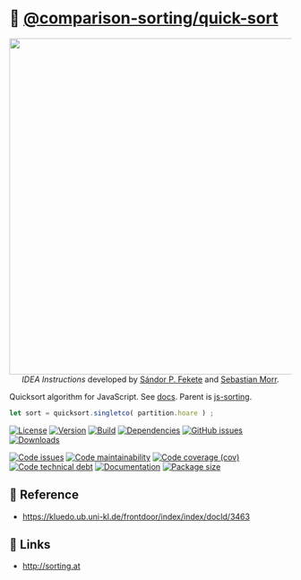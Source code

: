 :rabbit2: [@comparison-sorting/quick-sort](https://comparison-sorting.github.io/quick-sort)
==

<p align="center">
<a href="https://idea-instructions.com/quick-sort">
<img src="https://idea-instructions.com/quick-sort.png" width="600">
</a><br/>
<i>IDEA Instructions</i>
developed by
<a href="https://www.ibr.cs.tu-bs.de/users/fekete">Sándor P. Fekete</a>
and
<a href="https://morr.cc">Sebastian Morr</a>.
</p>

Quicksort algorithm for JavaScript.
See [docs](https://comparison-sorting.github.io/quick-sort).
Parent is [js-sorting](https://github.com/make-github-pseudonymous-again/js-sorting).

```js
let sort = quicksort.singletco( partition.hoare ) ;
```

[![License](https://img.shields.io/github/license/comparison-sorting/quick-sort.svg)](https://raw.githubusercontent.com/comparison-sorting/quick-sort/main/LICENSE)
[![Version](https://img.shields.io/npm/v/@comparison-sorting/quick-sort.svg)](https://www.npmjs.org/package/@comparison-sorting/quick-sort)
[![Build](https://img.shields.io/travis/comparison-sorting/quick-sort/main.svg)](https://travis-ci.com/comparison-sorting/quick-sort/branches)
[![Dependencies](https://img.shields.io/librariesio/github/comparison-sorting/quick-sort.svg)](https://github.com/comparison-sorting/quick-sort/network/dependencies)
[![GitHub issues](https://img.shields.io/github/issues/comparison-sorting/quick-sort.svg)](https://github.com/comparison-sorting/quick-sort/issues)
[![Downloads](https://img.shields.io/npm/dm/@comparison-sorting/quick-sort.svg)](https://www.npmjs.org/package/@comparison-sorting/quick-sort)

[![Code issues](https://img.shields.io/codeclimate/issues/comparison-sorting/quick-sort.svg)](https://codeclimate.com/github/comparison-sorting/quick-sort/issues)
[![Code maintainability](https://img.shields.io/codeclimate/maintainability/comparison-sorting/quick-sort.svg)](https://codeclimate.com/github/comparison-sorting/quick-sort/trends/churn)
[![Code coverage (cov)](https://img.shields.io/codecov/c/gh/comparison-sorting/quick-sort/main.svg)](https://codecov.io/gh/comparison-sorting/quick-sort)
[![Code technical debt](https://img.shields.io/codeclimate/tech-debt/comparison-sorting/quick-sort.svg)](https://codeclimate.com/github/comparison-sorting/quick-sort/trends/technical_debt)
[![Documentation](https://comparison-sorting.github.io/quick-sort/badge.svg)](https://comparison-sorting.github.io/quick-sort/source.html)
[![Package size](https://img.shields.io/bundlephobia/minzip/@comparison-sorting/quick-sort)](https://bundlephobia.com/result?p=@comparison-sorting/quick-sort)

## :scroll: Reference

  - https://kluedo.ub.uni-kl.de/frontdoor/index/index/docId/3463

## :link: Links

  - http://sorting.at
